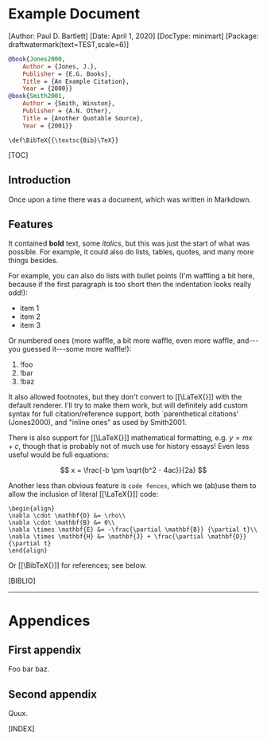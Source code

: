 # Example Document
[Author: Paul D. Bartlett]
[Date: April 1, 2020]
[DocType: minimart]
[Package: draftwatermark(text=TEST,scale=6)]

```bibTeX
@book{Jones2000,
	Author = {Jones, J.},
	Publisher = {E.G. Books},
	Title = {An Example Citation},
	Year = {2000}}
@book{Smith2001,
	Author = {Smith, Winston},
	Publisher = {A.N. Other},
	Title = {Another Quotable Source},
	Year = {2001}}
```

```preambleLaTex
\def\BibTeX{{\textsc{Bib}\TeX}}
```

[TOC]

## Introduction

Once upon a time there was a document, which was written in Markdown.

## Features

It contained **bold** text,  some *italics*, but this was just the start of what
was possible. For example, it could also do lists, tables, quotes, and many more
things besides.

For example, you can also do lists with bullet points (I'm waffling a bit here,
because if the first paragraph is too short then the indentation looks really
odd!):

* item 1
* item 2
* item 3

Or numbered ones (more waffle, a bit more waffle, even more waffle, and---you
guessed it---some more waffle!):

1. !foo
1. !bar
1. !baz

It also allowed footnotes, but they don't convert to [[\LaTeX{}]] with the default
renderer. I'll try to make them work, but will definitely add custom syntax for
full citation/reference support, both `parenthetical citations' (Jones2000), and
"inline ones" as used by Smith2001.

There is also support for [[\LaTeX{}]] mathematical formatting, e.g. $y=mx+c$, though
that is probably not of much use for history essays! Even less useful would be
full equations:

$$ x = \frac{-b \pm \sqrt{b^2 - 4ac}}{2a} $$

Another less than obvious feature is `code fences`, which we (ab)use them to allow
the inclusion of literal [[\LaTeX{}]] code:

```inlineLaTeX
\begin{align}
\nabla \cdot \mathbf{D} &= \rho\\
\nabla \cdot \mathbf{B} &= 0\\
\nabla \times \mathbf{E} &= -\frac{\partial \mathbf{B}} {\partial t}\\
\nabla \times \mathbf{H} &= \mathbf{J} + \frac{\partial \mathbf{D}} {\partial t}
\end{align}
```

Or [[\BibTeX{}]] for references; see below.

[BIBLIO]

---

# Appendices

## First appendix

Foo bar baz.

## Second appendix

Quux.

[INDEX]
